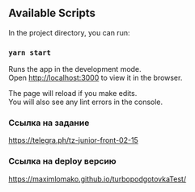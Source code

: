 
## Available Scripts

In the project directory, you can run:

### `yarn start`

Runs the app in the development mode.\
Open [http://localhost:3000](http://localhost:3000) to view it in the browser.

The page will reload if you make edits.\
You will also see any lint errors in the console.

### Ссылка на задание 

https://telegra.ph/tz-junior-front-02-15

### Ссылка на deploy версию

https://maximlomako.github.io/turbopodgotovkaTest/

